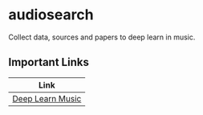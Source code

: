 # audiosearch
Collect data, sources and papers to deep learn in music. 

## Important Links

| Link |
| -   |
| [Deep Learn Music ](https://github.com/ybayle/awesome-deep-learning-music) |

